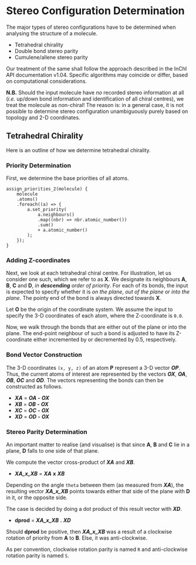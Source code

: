 # Stereo Configuration Determination

The major types of stereo configurations have to be determined when analysing the structure of a molecule.

- Tetrahedral chirality
- Double bond stereo parity
- Cumulene/allene stereo parity

Our treatment of the same shall follow the approach described in the InChI API documentation v1.04.  Specific algorithms may coincide or differ, based on computational considerations.

**N.B.** Should the input molecule have *no* recorded stereo information at all (*i.e.* up/down bond information and identification of all chiral centres), we treat the molecule as non-chiral!  The reason is: in a general case, it is not possible to determine stereo configuration unambiguously purely based on topology and 2-D coordinates.

## Tetrahedral Chirality

Here is an outline of how we determine tetrahedral chirality.

### Priority Determination

First, we determine the base priorities of all atoms.

```
assign_priorities_2(molecule) {
    molecule
    .atoms()
    .foreach((a) => {
        a.set_priority(
            a.neighbours()
            .map((nbr) => nbr.atomic_number())
            .sum()
            + a.atomic_number()
        );
    });
}
```

### Adding Z-coordinates

Next, we look at each tetrahedral chiral centre.  For illustration, let us consider one such, which we refer to as **X**.  We designate its neighbours **A**, **B**, **C** and **D**, *in **descending** order of priority*.  For each of its bonds, the input is expected to specify whether it is *on the plane*, *out of the plane* or *into the plane*.  The pointy end of the bond is always directed towards **X**.

Let **O** be the origin of the coordinate system.  We assume the input to specify the 3-D coordinates of each atom, where the Z-coordinate is `0.0`.

Now, we walk through the bonds that are either out of the plane or into the plane.  The end-point neighbour of such a bond is adjusted to have its Z-coordinate either incremented by or decremented by 0.5, respectively.

### Bond Vector Construction

The 3-D coordinates `(x, y, z)` of an atom **P** represent a 3-D vector **_OP_**.  Thus, the current atoms of interest are represented by the vectors **_OX_**, **_OA_**, **_OB_**, **_OC_** and **_OD_**.  The vectors representing the bonds can then be constructed as follows.

- **_XA_** = **_OA_** **-** **_OX_**
- **_XB_** = **_OB_** **-** **_OX_**
- **_XC_** = **_OC_** **-** **_OX_**
- **_XD_** = **_OD_** **-** **_OX_**

### Stereo Parity Determination

An important matter to realise (and visualise) is that since **A**, **B** and **C** lie in a plane, **D** falls to one side of that plane.

We compute the vector cross-product of **_XA_** and **_XB_**.

- **_XA_x_XB_** = **_XA_** **x** **_XB_**

Depending on the angle `theta` between them (as measured from **_XA_**), the resulting vector **_XA_x_XB_** points towards either that side of the plane with **D** in it, or the opposite side.

The case is decided by doing a dot product of this result vector with **_XD_**.

- **dprod** = **_XA_x_XB_** **.** **_XD_**

Should **dprod** be positive, then **_XA_x_XB_** was a result of a clockwise rotation of priority from **A** to **B**.  Else, it was anti-clockwise.

As per convention, clockwise rotation parity is named `R` and anti-clockwise rotation parity is named `S`.
